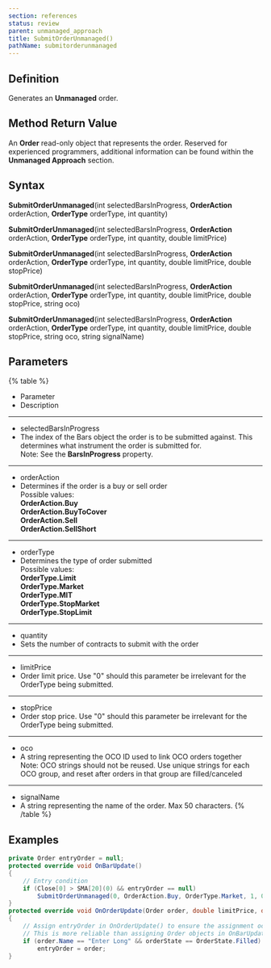 ```yaml
---
section: references
status: review
parent: unmanaged_approach
title: SubmitOrderUnmanaged()
pathName: submitorderunmanaged
---
```


## Definition

Generates an **Unmanaged** order.

## Method Return Value

An **Order** read-only object that represents the order. Reserved for experienced programmers, additional information can be found within the **Unmanaged Approach** section.

## Syntax

**SubmitOrderUnmanaged**(int selectedBarsInProgress, **OrderAction** orderAction, **OrderType** orderType, int quantity)  

**SubmitOrderUnmanaged**(int selectedBarsInProgress, **OrderAction** orderAction, **OrderType** orderType, int quantity, double limitPrice)  

**SubmitOrderUnmanaged**(int selectedBarsInProgress, **OrderAction** orderAction, **OrderType** orderType, int quantity, double limitPrice, double stopPrice)  

**SubmitOrderUnmanaged**(int selectedBarsInProgress, **OrderAction** orderAction, **OrderType** orderType, int quantity, double limitPrice, double stopPrice, string oco)  

**SubmitOrderUnmanaged**(int selectedBarsInProgress, **OrderAction** orderAction, **OrderType** orderType, int quantity, double limitPrice, double stopPrice, string oco, string signalName)

## Parameters

{% table %}

* Parameter
* Description

---

* selectedBarsInProgress
* The index of the Bars object the order is to be submitted against. This determines what instrument the order is submitted for.  
Note: See the **BarsInProgress** property.

---

* orderAction
* Determines if the order is a buy or sell order  
Possible values:  
**OrderAction.Buy**  
**OrderAction.BuyToCover**  
**OrderAction.Sell**  
**OrderAction.SellShort**

---

* orderType
* Determines the type of order submitted  
Possible values:  
**OrderType.Limit**  
**OrderType.Market**  
**OrderType.MIT**  
**OrderType.StopMarket**  
**OrderType.StopLimit**

---

* quantity
* Sets the number of contracts to submit with the order

---

* limitPrice
* Order limit price. Use "0" should this parameter be irrelevant for the OrderType being submitted.

---

* stopPrice
* Order stop price. Use "0" should this parameter be irrelevant for the OrderType being submitted.

---

* oco
* A string representing the OCO ID used to link OCO orders together  
Note: OCO strings should not be reused. Use unique strings for each OCO group, and reset after orders in that group are filled/canceled

---

* signalName
* A string representing the name of the order. Max 50 characters.
{% /table %}

## Examples

```csharp
private Order entryOrder = null;  
protected override void OnBarUpdate()  
{  
    // Entry condition  
    if (Close[0] > SMA[20](0) && entryOrder == null)  
        SubmitOrderUnmanaged(0, OrderAction.Buy, OrderType.Market, 1, 0, 0, "", "Enter Long");  
}  
protected override void OnOrderUpdate(Order order, double limitPrice, double stopPrice, int quantity, int filled, double averageFillPrice, OrderState orderState, DateTime time, ErrorCode error, string nativeError)  
{  
    // Assign entryOrder in OnOrderUpdate() to ensure the assignment occurs when expected.  
    // This is more reliable than assigning Order objects in OnBarUpdate, as the assignment is not guaranteed to be complete if it is referenced immediately after submitting  
    if (order.Name == "Enter Long" && orderState == OrderState.Filled)  
        entryOrder = order;  
}

```
